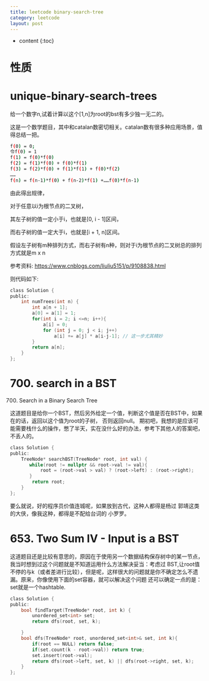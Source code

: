 ```yaml
---
title: leetcode binary-search-tree
category: leetcode
layout: post
---
```

* content
{:toc}

# 性质

# unique-binary-search-trees

给一个数字n,试着计算以这个[1,n]为root的bst有多少独一无二的。

这是一个数学题目，其中和catalan数密切相关。catalan数有很多种应用场景，值得总结一把。

```bash
f(0) = 0;
令f(0) = 1
f(1) = f(0)*f(0)
f(2) = f(1)*f(0) + f(0)*f(1)
f(3) = f(2)*f(0) + f(1)*f(1) + f(0)*f(2)
……
f(n) = f(n-1)*f(0) + f(n-2)*f(1) +……f(0)*f(n-1)
```

由此得出规律，

对于任意以i为根节点的二叉树，

其左子树的值一定小于i，也就是[0, i - 1]区间，

而右子树的值一定大于i，也就是[i + 1, n]区间。

假设左子树有m种排列方式，而右子树有n种，则对于i为根节点的二叉树总的排列方式就是m x n

参考资料: https://www.cnblogs.com/liuliu5151/p/9108838.html

则代码如下:

```c
class Solution {
public:
    int numTrees(int n) {
        int a[n + 1];
        a[0] = a[1] = 1;
        for(int i = 2; i <=n; i++){
            a[i] = 0;
            for (int j = 0; j < i; j++)
                a[i] += a[j] * a[i-j-1]; // 这一步尤其精妙
        }
        return a[n];
    }
};
```

# 700. search in a BST

700. Search in a Binary Search Tree

这道题目是给你一个BST，然后另外给定一个值，判断这个值是否在BST中，如果在的话，返回以这个值为root的子树，
否则返回null。
期初吧，我想的是应该可能需要栈什么的操作，憋了半天，实在没什么好的办法，参考下其他人的答案吧，不丢人的。

```c
class Solution {
public:
    TreeNode* searchBST(TreeNode* root, int val) {
       while(root != nullptr && root->val != val){
           root = (root->val > val) ? (root->left) : (root->right);
       }
        return root;
    }
};
```
要么就说，好的程序员价值连城呢，如果放到古代，这种人都得是杨过 郭靖这类的大侠，像我这种，都得是不配给台词的
小罗罗。

# 653. Two Sum IV - Input is a BST

这道题目还是比较有意思的，原因在于使用另一个数据结构保存树中的某一节点，我当时想到过这个问题就是不知道运用什么方法解决妥当：考虑过
BST,让root值不停的与k（或者差进行比较），但是呢，这样很大的问题就是你不确定怎么不遗漏。原来，你像使用下面的set容器，就可以解决这个问题
还可以确定一点的是： set就是一个hashtable.

```c
class Solution {
public:
    bool findTarget(TreeNode* root, int k) {
        unordered_set<int> set;
        return dfs(root, set, k);

    }
    bool dfs(TreeNode* root, unordered_set<int>& set, int k){
        if(root == NULL) return false;
        if(set.count(k - root->val)) return true;
        set.insert(root->val);
        return dfs(root->left, set, k) || dfs(root->right, set, k);
    }
};
```

